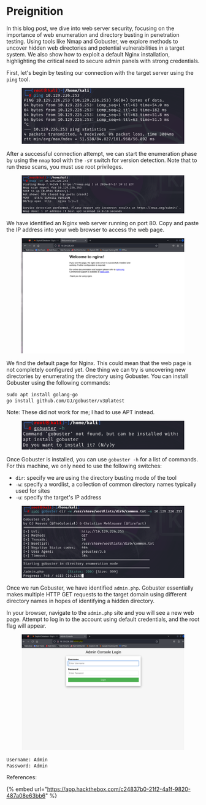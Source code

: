 # Preignition

In this blog post, we dive into web server security, focusing on the importance of web enumeration and directory busting in penetration testing. Using tools like Nmap and Gobuster, we explore methods to uncover hidden web directories and potential vulnerabilities in a target system. We also show how to exploit a default Nginx installation, highlighting the critical need to secure admin panels with strong credentials.

First, let's begin by testing our connection with the target server using the `ping` tool.

<figure><img src="../../.gitbook/assets/image (7) (1).png" alt=""><figcaption></figcaption></figure>

After a successful connection attempt, we can start the enumeration phase by using the `nmap` tool with the `-sV` switch for version detection. Note that to run these scans, you must use root privileges.

<figure><img src="../../.gitbook/assets/image (1) (1) (1) (1) (1) (1) (1).png" alt=""><figcaption></figcaption></figure>

We have identified an Nginx web server running on port 80. Copy and paste the IP address into your web browser to access the web page.

<figure><img src="../../.gitbook/assets/image (2) (1) (1) (1) (1) (1).png" alt=""><figcaption></figcaption></figure>

We find the default page for Nginx. This could mean that the web page is not completely configured yet. One thing we can try is uncovering new directories by enumerating the directory using Gobuster. You can install Gobuster using the following commands:

```
sudo apt install golang-go
go install github.com/OJ/gobuster/v3@latest
```

Note: These did not work for me; I had to use APT instead.

<figure><img src="../../.gitbook/assets/image (3) (1) (1) (1) (1) (1).png" alt=""><figcaption></figcaption></figure>

Once Gobuster is installed, you can use `gobuster -h` for a list of commands. For this machine, we only need to use the following switches:

* `dir`: specify we are using the directory busting mode of the tool
* `-w`: specify a wordlist, a collection of common directory names typically used for sites
* `-u`: specify the target's IP address

<figure><img src="../../.gitbook/assets/image (4) (1) (1) (1) (1).png" alt=""><figcaption></figcaption></figure>

Once we run Gobuster, we have identified `admin.php`. Gobuster essentially makes multiple HTTP GET requests to the target domain using different directory names in hopes of identifying a hidden directory.

In your browser, navigate to the `admin.php` site and you will see a new web page. Attempt to log in to the account using default credentials, and the root flag will appear.

<figure><img src="../../.gitbook/assets/image (5) (1) (1) (1).png" alt=""><figcaption></figcaption></figure>

```
Username: Admin
Password: Admin
```

References:

{% embed url="https://app.hackthebox.com/c24837b0-21f2-4a1f-9820-487a08e63bb6" %}
